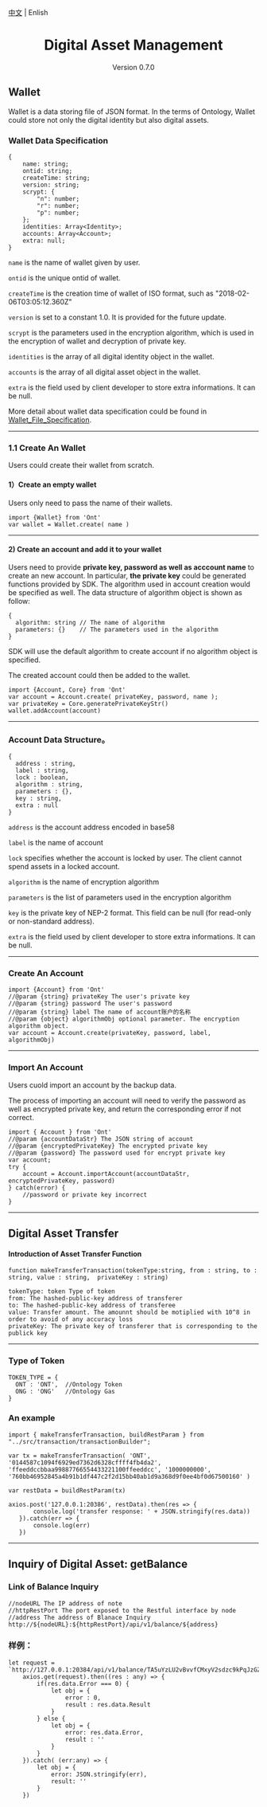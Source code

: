 
[中文](../cn/asset.md) | Enlish

<h1 align="center">Digital Asset Management </h1>
<p align="center" class="version">Version 0.7.0 </p>


## Wallet

Wallet is a data storing file of JSON format. In the terms of Ontology, Wallet could store not only the digital identity but also digital assets.



### Wallet Data Specification

````
{
	name: string;
    ontid: string;
    createTime: string;
    version: string;
    scrypt: {
        "n": number;
        "r": number;
        "p": number;
    };
    identities: Array<Identity>;
    accounts: Array<Account>;
    extra: null;
}
````

`name` is the name of wallet given by user.

```ontid``` is the unique ontid of wallet.

```createTime``` is the creation time of wallet of ISO format, such as "2018-02-06T03:05:12.360Z"

`version` is set to a constant 1.0. It is provided for the future update.

`scrypt` is the parameters used in the encryption algorithm, which is used in the encryption of wallet and decryption of private key.

`identities` is the array of all digital identity object in the wallet.

```accounts``` is the array of all digital asset object in the wallet.

```extra``` is the field used by client developer to store extra informations. It can be null.

More detail about wallet data specification could be found in [Wallet_File_Specification](./Wallet_File_Specification.md).

----


### 1.1 Create An Wallet

Users could create their wallet from scratch.

#### 1）Create an empty wallet

Users only need to pass the name of their wallets.

````
import {Wallet} from 'Ont'
var wallet = Wallet.create( name )
````

----



#### 2) Create an account and add it to your wallet

Users need to provide **private key, password as well as acccount name** to create an new account. In particular, **the private key** could be generated functions provided by SDK. The algorithm used in account creation would be specified as well. The data structure of algorithm object is shown as follow:

```
{
  algorithm: string // The name of algorithm
  parameters: {}    // The parameters used in the algorithm
}
```

SDK will use the default algorithm to create account if no algorithm object is specified.

The created account could then be added to the wallet.

````
import {Account, Core} from 'Ont'
var account = Account.create( privateKey, password, name );
var privateKey = Core.generatePrivateKeyStr()
wallet.addAccount(account)
````

----



### Account Data Structure。

````
{
  address : string,
  label : string,
  lock : boolean,
  algorithm : string,
  parameters : {},
  key : string,
  extra : null
}
````

```address``` is the account address encoded in base58

```label``` is the name of account

`lock` specifies whether the account is locked by user. The client cannot spend assets in a locked account.

`algorithm` is the name of encryption algorithm

`parameters` is the list of parameters used in the encryption algorithm

`key` is the private key of NEP-2 format. This field can be null (for read-only or non-standard address).

`extra` is the field used by client developer to store extra informations. It can be null.

----


###  Create An Account

````
import {Account} from 'Ont'
//@param {string} privateKey The user's private key
//@param {string} password The user's password
//@param {string} label The name of account账户的名称
//@param {object} algorithmObj optional parameter. The encryption algorithm object.
var account = Account.create(privateKey, password, label, algorithmObj)
````

----



### Import An Account

Users cuold import an account by the backup data.

The process of importing an account will need to verify the password as well as encrypted private key, and return the corresponding error if not correct.

````
import { Account } from 'Ont'
//@param {accountDataStr} The JSON string of account
//@param {encryptedPrivateKey} The encrypted private key
//@param {password} The password used for encrypt private key
var account;
try {
    account = Account.importAccount(accountDataStr, encryptedPrivateKey, password)
} catch(error) {
    //password or private key incorrect
}
````

----


## Digital Asset Transfer

####  Introduction of Asset Transfer Function
````
function makeTransferTransaction(tokenType:string, from : string, to : string, value : string,  privateKey : string)

tokenType: token Type of token
from: The hashed-public-key address of transferer
to: The hashed-public-key address of transferee
value: Transfer amount. The amounnt should be motiplied with 10^8 in order to avoid of any accuracy loss
privateKey: The private key of transferer that is corresponding to the publick key
````

----

### Type of Token
````
TOKEN_TYPE = {
  ONT : 'ONT',  //Ontology Token
  ONG : 'ONG'   //Ontology Gas
}
````

### An example
````
import { makeTransferTransaction, buildRestParam } from "../src/transaction/transactionBuilder";

var tx = makeTransferTransaction( 'ONT', '0144587c1094f6929ed7362d6328cffff4fb4da2', 'ffeeddccbbaa99887766554433221100ffeeddcc', '1000000000', '760bb46952845a4b91b1df447c2f2d15bb40ab1d9a368d9f0ee4bf0d67500160' )

var restData = buildRestParam(tx)

axios.post('127.0.0.1:20386', restData).then(res => {
       console.log('transfer response: ' + JSON.stringify(res.data))
   }).catch(err => {
       console.log(err)
   })
````

----



## Inquiry of Digital Asset: getBalance

### Link of Balance Inquiry

````
//nodeURL The IP address of note
//httpRestPort The port exposed to the Restful interface by node
//address The address of Blanace Inquiry
http://${nodeURL}:${httpRestPort}/api/v1/balance/${address}
````

### 样例：

````
let request = `http://127.0.0.1:20384/api/v1/balance/TA5uYzLU2vBvvfCMxyV2sdzc9kPqJzGZWq`
	axios.get(request).then((res : any) => {
		if(res.data.Error === 0) {
			let obj = {
				error : 0,
				result : res.data.Result
			}
		} else {
			let obj = {
				error: res.data.Error,
				result : ''
			}
		}
	}).catch( (err:any) => {
		let obj = {
			error: JSON.stringify(err),
			result: ''
		}
	})
````

